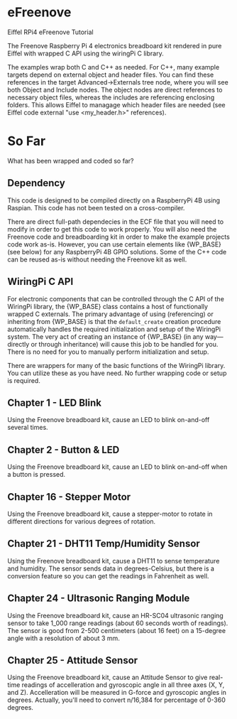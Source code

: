 # eFreenove
Eiffel RPi4 eFreenove Tutorial

The Freenove Raspberry Pi 4 electronics breadboard kit rendered in pure Eiffel with wrapped C API using the wiringPi C library.

The examples wrap both C and C++ as needed. For C++, many example targets depend on external object and header files. You can find these references in the target Advanced->Externals tree node, where you will see both Object and Include nodes. The object nodes are direct references to necessary object files, whereas the includes are referencing enclosing folders. This allows Eiffel to managage which header files are needed (see Eiffel code external "use <my_header.h>" references).

# So Far
What has been wrapped and coded so far?

## Dependency
This code is designed to be compiled directly on a RaspberryPi 4B using Raspian. This code has not been tested on a cross-compiler.

There are direct full-path dependecies in the ECF file that you will need to modify in order to get this code to work properly. You will also need the Freenove code and breadboarding kit in order to make the example projects code work as-is. However, you can use certain elements like {WP_BASE} (see below) for any RaspberryPi 4B GPIO solutions. Some of the C++ code can be reused as-is without needing the Freenove kit as well.

## WiringPi C API
For electronic components that can be controlled through the C API of the WiringPi library, the {WP_BASE} class contains a host of functionally wrapped C externals. The primary advantage of using (referencing) or inheriting from {WP_BASE} is that the `default_create` creation procedure automatically handles the required initialization and setup of the WiringPi system. The very act of creating an instance of {WP_BASE} (in any way—directly or through inheritance) will cause this job to be handled for you. There is no need for you to manually perform initialization and setup.

There are wrappers for many of the basic functions of the WiringPi library. You can utilize these as you have need. No further wrapping code or setup is required.

## Chapter 1 - LED Blink
Using the Freenove breadboard kit, cause an LED to blink on-and-off several times.

## Chapter 2 - Button & LED
Using the Freenove breadboard kit, cause an LED to blink on-and-off when a button is pressed.

## Chapter 16 - Stepper Motor
Using the Freenove breadboard kit, cause a stepper-motor to rotate in different directions for various degrees of rotation.

## Chapter 21 - DHT11 Temp/Humidity Sensor
Using the Freenove breadboard kit, cause a DHT11 to sense temperature and humidity. The sensor sends data in degrees-Celsius, but there is a conversion feature so you can get the readings in Fahrenheit as well.

## Chapter 24 - Ultrasonic Ranging Module
Using the Freenove breadboard kit, cause an HR-SC04 ultrasonic ranging sensor to take 1_000 range readings (about 60 seconds worth of readings). The sensor is good from 2-500 centimeters (about 16 feet) on a 15-degree angle with a resolution of about 3 mm.

## Chapter 25 - Attitude Sensor
Using the Freenove breadboard kit, cause an Attitude Sensor to give real-time readings of accelleration and gyroscopic angle in all three axes (X, Y, and Z). Accelleration will be measured in G-force and gyroscopic angles in degrees. Actually, you'll need to convert n/16,384 for percentage of 0-360 degrees.
